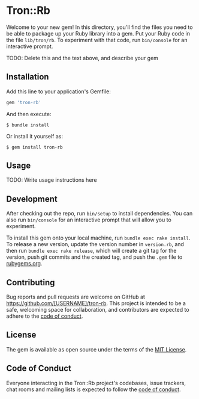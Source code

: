 # Tron::Rb

Welcome to your new gem! In this directory, you'll find the files you need to be able to package up your Ruby library into a gem. Put your Ruby code in the file `lib/tron/rb`. To experiment with that code, run `bin/console` for an interactive prompt.

TODO: Delete this and the text above, and describe your gem

## Installation

Add this line to your application's Gemfile:

```ruby
gem 'tron-rb'
```

And then execute:

    $ bundle install

Or install it yourself as:

    $ gem install tron-rb

## Usage

TODO: Write usage instructions here

## Development

After checking out the repo, run `bin/setup` to install dependencies. You can also run `bin/console` for an interactive prompt that will allow you to experiment.

To install this gem onto your local machine, run `bundle exec rake install`. To release a new version, update the version number in `version.rb`, and then run `bundle exec rake release`, which will create a git tag for the version, push git commits and the created tag, and push the `.gem` file to [rubygems.org](https://rubygems.org).

## Contributing

Bug reports and pull requests are welcome on GitHub at https://github.com/[USERNAME]/tron-rb. This project is intended to be a safe, welcoming space for collaboration, and contributors are expected to adhere to the [code of conduct](https://github.com/[USERNAME]/tron-rb/blob/master/CODE_OF_CONDUCT.md).

## License

The gem is available as open source under the terms of the [MIT License](https://opensource.org/licenses/MIT).

## Code of Conduct

Everyone interacting in the Tron::Rb project's codebases, issue trackers, chat rooms and mailing lists is expected to follow the [code of conduct](https://github.com/[USERNAME]/tron-rb/blob/master/CODE_OF_CONDUCT.md).
